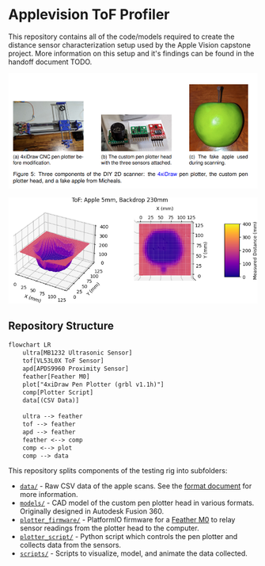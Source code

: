 # Applevision ToF Profiler

This repository contains all of the code/models required to create the distance sensor characterization setup used by the Apple Vision capstone project. More information on this setup and it's findings can be found in the handoff document TODO.

![Diagram from the handoff document showing the pen plotter, sensor testing rig, and fake apple that was scanned](readme/plotteroverview.png)

![Sample apple scan taken using the VL53L0X ToF sensor](readme/Apple5mmBackdrop230mm.png)

## Repository Structure

```mermaid
flowchart LR
    ultra[MB1232 Ultrasonic Sensor]
    tof[VL53L0X ToF Sensor]
    apd[APDS9960 Proximity Sensor]
    feather[Feather M0]
    plot["4xiDraw Pen Plotter (grbl v1.1h)"]
    comp[Plotter Script]
    data[(CSV Data)]

    ultra --> feather
    tof --> feather
    apd --> feather
    feather <--> comp
    comp <--> plot
    comp --> data
```

This repository splits components of the testing rig into subfolders:
* [`data/`](data/) - Raw CSV data of the apple scans. See the [format document](./data/format.md) for more information.
* [`models/`](models/) - CAD model of the custom pen plotter head in various formats. Originally designed in Autodesk Fusion 360.
* [`plotter_firmware/`](plotter_firmware/) - PlatformIO firmware for a [Feather M0](https://www.adafruit.com/product/2772) to relay sensor readings from the plotter head to the computer.
* [`plotter_script/`](plotter_script/) - Python script which controls the pen plotter and collects data from the sensors.
* [`scripts/`](scripts/) - Scripts to visualize, model, and animate the data collected.
